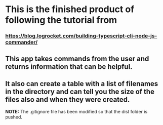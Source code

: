 # This is the finished product of following the tutorial from 
### https://blog.logrocket.com/building-typescript-cli-node-js-commander/
## This app takes commands from the user and returns information that can be helpful.
## It also can create a table with a list of filenames in the directory and can tell you the size of the files also and when they were created.

**NOTE:** The .gitignore file has been modified so that the dist folder is pushed.
